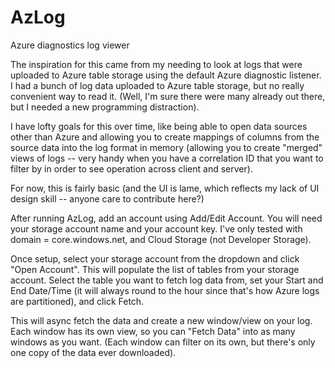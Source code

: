 # AzLog
Azure diagnostics log viewer

The inspiration for this came from my needing to look at logs that were uploaded to Azure table storage
using the default Azure diagnostic listener. I had a bunch of log data uploaded to Azure table storage, but 
no really convenient way to read it.  (Well, I'm sure there were many already out there, but I needed a new
programming distraction).

I have lofty goals for this over time, like being able to open data sources other than Azure and allowing 
you to create mappings of columns from the source data into the log format in memory (allowing you to create
"merged" views of logs -- very handy when you have a correlation ID that you want to filter by in order to
see operation across client and server).

For now, this is fairly basic (and the UI is lame, which reflects my lack of UI design skill -- anyone care
to contribute here?)

After running AzLog, add an account using Add/Edit Account. You will need your storage account name and your
account key. I've only tested with domain = core.windows.net, and Cloud Storage (not Developer Storage).

Once setup, select your storage account from the dropdown and click "Open Account". This will populate the 
list of tables from your storage account. Select the table you want to fetch log data from, set your Start 
and End Date/Time (it will always round to the hour since that's how Azure logs are partitioned), and click
Fetch.

This will async fetch the data and create a new window/view on your log. Each window has its own view, so
you can "Fetch Data" into as many windows as you want. (Each window can filter on its own, but there's only
one copy of the data ever downloaded).
